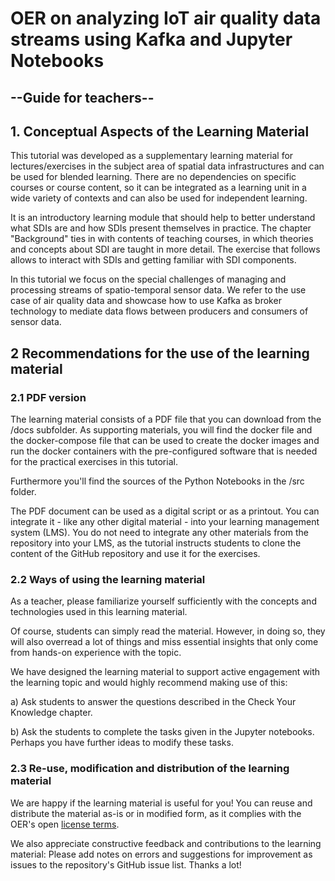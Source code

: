 # OER on analyzing IoT air quality data streams using Kafka and Jupyter Notebooks

##  --**Guide for teachers**--



## 1. Conceptual Aspects of the Learning Material

This tutorial was developed as a supplementary learning material for lectures/exercises in the subject area of spatial data infrastructures and can be used for blended learning. There are no dependencies on specific courses or course content, so it can be integrated as a learning unit in a wide variety of contexts and can also be used for independent learning.

It is an introductory learning module that should help to better understand what SDIs are and how SDIs present themselves in practice. The chapter "Background" ties in with contents of teaching courses, in which theories and concepts about SDI are taught in more detail. The exercise that follows allows to interact with SDIs and getting familiar with SDI components.

In this tutorial we focus on the special challenges of managing and processing streams of spatio-temporal sensor data. We refer to the use case of air quality data and showcase how to use Kafka as broker technology to mediate data flows between producers and consumers of sensor data.

## 2 Recommendations for the use of the learning material

### 2.1 PDF version

The learning material consists of a PDF file that you can download from the /docs subfolder. As supporting materials, you will find the docker file and the docker-compose file that can be used to create the docker images and run the docker containers with the pre-configured software that is needed for the practical exercises in this tutorial.  

Furthermore you'll find the sources of the Python Notebooks in the /src folder. 

The PDF document can be used as a digital script or as a printout. You can integrate it - like any other digital material - into your learning management system (LMS). You do not need to integrate any other materials from the repository into your LMS, as the tutorial instructs students to clone the content of the GitHub repository and use it for the exercises. 


### 2.2 Ways of using the learning material

As a teacher, please familiarize yourself sufficiently with the concepts and technologies used in this learning material. 

Of course, students can simply read the material. However, in doing so, they will also overread a lot of things and miss essential insights that only come from hands-on experience with the topic. 

We have designed the learning material to support active engagement with the learning topic and would highly recommend making use of this:

a) Ask students to answer the questions described in  the Check Your Knowledge chapter. 

b) Ask the students to complete the tasks given in the Jupyter notebooks. Perhaps you have further ideas to modify these tasks.

### 2.3 Re-use, modification and distribution of the learning material

We are happy if the learning material is useful for you! You can reuse and distribute the material as-is or in modified form, as it complies with the OER's open [license terms](/LICENSE.md).  

We also appreciate constructive feedback and contributions to the learning material: Please add notes on errors and suggestions for improvement as issues to the repository's GitHub issue list. Thanks a lot!
